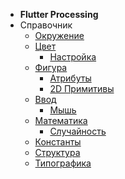 - **Flutter Processing**
- Справочник
  - [Окружение](/ru-ru/?id=Окружение)
  - [Цвет](/ru-ru/?id=Цвет)
    - [Настройка](/ru-ru/?id=Настройка)
  - [Фигура](/ru-ru/?id=Фигура)
    - [Атрибуты](/ru-ru/?id=Атрибуты)
    - [2D Примитивы](/ru-ru/?id=_2d-Примитивы)
  - [Ввод](/ru-ru/?id=Ввод)
    - [Мышь](/ru-ru/?id=Мышь)
  - [Математика](/ru-ru/?id=Математика)
    - [Случайность](/ru-ru/?id=Случайность)
  - [Константы](/ru-ru/?id=Константы)
  - [Структура](/ru-ru/?id=Структура)
  - [Типографика](/ru-ru/?id=Типографика)

